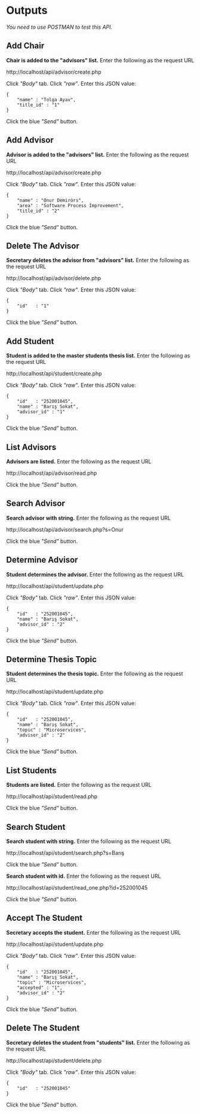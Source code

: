 # Outputs

_You need to use POSTMAN to test this API._

## Add Chair
**Chair is added to the "advisors" list.**
Enter the following as the request URL

http://localhost/api/advisor/create.php

Click *"Body"* tab. Click *"raw"*. Enter this JSON value:
```
{
	"name" : "Tolga Ayav",
	"title_id" : "1"
}
```
Click the blue *"Send"* button.

## Add Advisor
**Advisor is added to the "advisors" list.**
Enter the following as the request URL

http://localhost/api/advisor/create.php

Click *"Body"* tab. Click *"raw"*. Enter this JSON value:
```
{
	"name" : "Onur Demirörs",
	"area" : "Software Process Improvement",
	"title_id" : "2"
}
```
Click the blue *"Send"* button.

## Delete The Advisor
**Secretary deletes the advisor from "advisors" list.**
Enter the following as the request URL

http://localhost/api/advisor/delete.php

Click *"Body"* tab. Click *"raw"*. Enter this JSON value:
```
{
	"id"   : "1"
}
```
Click the blue *"Send"* button.

## Add Student
**Student is added to the master students thesis list.**
Enter the following as the request URL

http://localhost/api/student/create.php

Click *"Body"* tab. Click *"raw"*. Enter this JSON value:
```
{
	"id"   : "252001045",
	"name" : "Barış Sokat",
	"advisor_id" : "1"
}
```
Click the blue *"Send"* button.

## List Advisors
**Advisors are listed.**
Enter the following as the request URL

http://localhost/api/advisor/read.php

Click the blue *"Send"* button.

## Search Advisor
**Search advisor with string.**
Enter the following as the request URL

http://localhost/api/advisor/search.php?s=Onur

Click the blue *"Send"* button.

## Determine Advisor
**Student determines the advisor.**
Enter the following as the request URL

http://localhost/api/student/update.php

Click *"Body"* tab. Click *"raw"*. Enter this JSON value:
```
{
	"id"   : "252001045",
	"name" : "Barış Sokat",
	"advisor_id" : "2"
}
```
Click the blue *"Send"* button.

## Determine Thesis Topic
**Student determines the thesis topic.**
Enter the following as the request URL

http://localhost/api/student/update.php

Click *"Body"* tab. Click *"raw"*. Enter this JSON value:
```
{
	"id"   : "252001045",
	"name" : "Barış Sokat",
	"topic" : "Microservices",
	"advisor_id" : "2"
}
```
Click the blue *"Send"* button.

## List Students
**Students are listed.**
Enter the following as the request URL

http://localhost/api/student/read.php

Click the blue *"Send"* button.

## Search Student
**Search student with string.**
Enter the following as the request URL

http://localhost/api/student/search.php?s=Barış

Click the blue *"Send"* button.

**Search student with id.**
Enter the following as the request URL

http://localhost/api/student/read_one.php?id=252001045

Click the blue *"Send"* button.

## Accept The Student
**Secretary accepts the student.**
Enter the following as the request URL

http://localhost/api/student/update.php

Click *"Body"* tab. Click *"raw"*. Enter this JSON value:
```
{
	"id"   : "252001045",
	"name" : "Barış Sokat",
	"topic" : "Microservices",
	"accepted" : "1",
	"advisor_id" : "2"
}
```
Click the blue *"Send"* button.

## Delete The Student
**Secretary deletes the student from "students" list.**
Enter the following as the request URL

http://localhost/api/student/delete.php

Click *"Body"* tab. Click *"raw"*. Enter this JSON value:
```
{
	"id"   : "252001045"
}
```
Click the blue *"Send"* button.